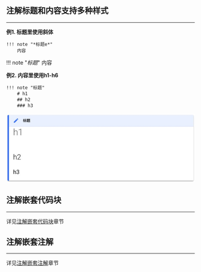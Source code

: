 ## **注解标题和内容支持多种样式**

---

**例1. 标题里使用斜体**

```text
!!! note "*标题e*"
    内容
```

!!! note "*标题*"
    内容

**例2. 内容里使用h1-h6**

```text
!!! note "标题"
    # h1
    ## h2
    ### h3
```

![](./../img/note_content_h1.png)

## **注解嵌套代码块**

---

详见[注解嵌套代码块](./../../syntax/nest_note_code/)章节

## **注解嵌套注解**

---

详见[注解嵌套注解](./../../syntax/nest_note_note/)章节

